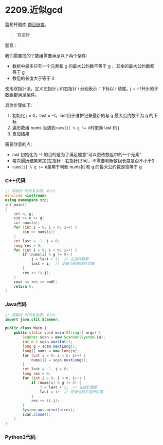 # 2209.近似gcd

蓝桥杯题库 [题目链接](https://www.lanqiao.cn/problems/2209/learning/)。

> 双指针

题意：

我们需要找的子数组需要满足以下两个条件:

* 数组中最多只有一个元素和 g 的最大公约数不等于 g ，其余的最大公约数都等于 g
* 数组的长度大于等于 2

使用双指针法，定义左指针 j 和右指针 i 分别表示：下标以 i 结尾，j ~ i-1开头的子数组都满足条件。

具体步骤如下:

1. 初始化 j = 0，last = -1。last用于维护记录最新的与 g 最大公约数不为 g 的下标
2. 遍历数组 nums 当遇到```nums[i] % g != 0```时更新 last 和 j
3. 累加结果

需要注意的点:

* last 初始化为 -1 的目的是为了满足题意"可以更改数组中的一个元素"
* 每次遍历结果累加(左指针 - 右指针)即可，不需要判断数组长度是否不小于2
* ```nums[i] % g != 0```是用于判断 nums[i] 和 g 的最大公约数是否等于 g

### C++代码

```c++
// 双指针 时间复杂度: O(n)
#include <iostream>
using namespace std;
int main()
{
    int n, g;
    cin >> n >> g;
    int nums[n];
    for (int i = 0; i < n; i++) {
        cin >> nums[i];
    }
    int last = -1, j = 0;
    long res = 0;
    for (int i = 0; i < n; i++) {
        if (nums[i] % g != 0) {
            j = last + 1;  // 左指针更新
            last = i;  // 记录当前右指针位置
        }
        res += (i-j);
    }
    cout << res << endl;
    return 0;
}
```

### Java代码

```Java
// 双指针 时间复杂度: O(n)
import java.util.Scanner;

public class Main {
    public static void main(String[] args) {
        Scanner scan = new Scanner(System.in);
        int n = scan.nextInt();
        long g = scan.nextLong();
        long[] nums = new long[n];
        for (int i = 0; i < n; i++) {
            nums[i] = scan.nextLong();
        }
        int last = -1, j = 0;
        long res = 0;
        for (int i = 0; i < n; i++) {
            if (nums[i] % g != 0) {
                j = last + 1;  // 左指针更新
                last = i;  // 记录当前右指针位置
            }
            res += (i-j);
        }
        System.out.println(res);
        scan.close();
    }
}
```

### Python3代码